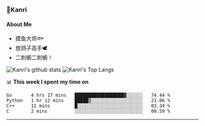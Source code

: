 ### 🌱Kanri
#### About Me
- 摸鱼大师🐟
- 放鸽子高手🕊
- 二刺螈二刺螈！

![Kanri's github stats](https://github-readme-stats.vercel.app/api?username=Yiwen-Chan&show_icons=true&theme=vue&line_height=20)
![Kanri's Top Langs](https://github-readme-stats.vercel.app/api/top-langs/?username=Yiwen-Chan&layout=compact&theme=vue&card_width=270)

📊 **This week I spent my time on**
<!--START_SECTION:waka-->
```text
Go       4 hrs 17 mins   ██████████████████▓░░░░░░   74.44 % 
Python   1 hr 12 mins    █████▒░░░░░░░░░░░░░░░░░░░   21.06 % 
C++      11 mins         █░░░░░░░░░░░░░░░░░░░░░░░░   03.34 % 
C        2 mins          ░░░░░░░░░░░░░░░░░░░░░░░░░   00.59 % 
```
<!--END_SECTION:waka-->

***

